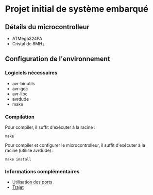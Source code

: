 # Projet initial de système embarqué

## Détails du microcontrolleur
 * ATMega324PA  
 * Cristal de 8MHz

## Configuration de l'environnement   

### Logiciels nécessaires  
 * avr-binutils   
 * avr-gcc   
 * avr-libc  
 * avrdude  
 * make

### Compilation  
Pour compiler, il suffit d'exécuter à la racine :  
```
make
```  

Pour compiler et configurer le microcontrolleur, il suffit d'exécuter à la racine (utilise avrdude) :
```
make install
```

### Informations complémentaires
 * [Utilisation des ports](https://github.com/wtrep/INF1900/wiki/Utilisation-des-ports)
 * [Trajet](https://github.com/wtrep/INF1900/wiki/Trajet-pour-le-cours-INF1900-de-l'automne-2019)
